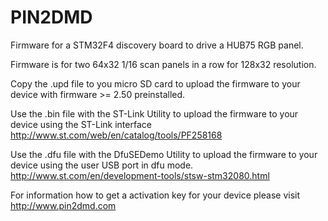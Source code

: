 # PIN2DMD

Firmware for a STM32F4 discovery board to drive a HUB75 RGB panel.

Firmware is for two 64x32 1/16 scan panels in a row for 128x32 resolution.

Copy the .upd file to you micro SD card to upload the firmware to your device with
firmware >= 2.50 preinstalled.

Use the .bin file with the ST-Link Utility to upload the firmware to your device
using the ST-Link interface
http://www.st.com/web/en/catalog/tools/PF258168

Use the .dfu file with the DfuSEDemo Utility to upload the firmware to your device
using the user USB port in dfu mode.
http://www.st.com/en/development-tools/stsw-stm32080.html

For information how to get a activation key for your device 
please visit http://www.pin2dmd.com
